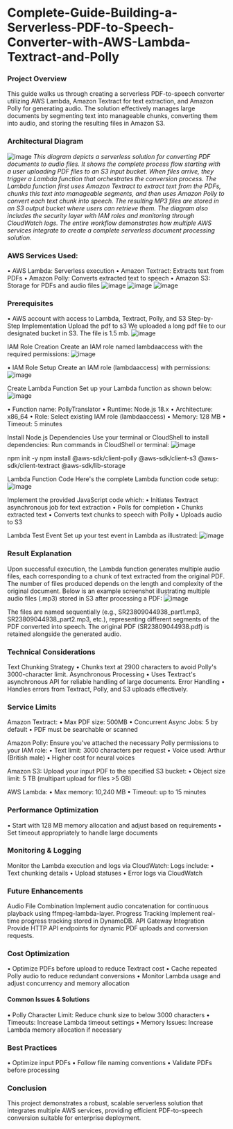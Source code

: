 # Complete-Guide-Building-a-Serverless-PDF-to-Speech-Converter-with-AWS-Lambda-Textract-and-Polly

### Project Overview
This guide walks us through creating a serverless PDF-to-speech converter utilizing AWS Lambda, Amazon Textract for text extraction, and Amazon Polly for generating audio. The solution effectively manages large documents by segmenting text into manageable chunks, converting them into audio, and storing the resulting files in Amazon S3.

### Architectural Diagram
 ![image](https://github.com/user-attachments/assets/50068163-df41-4df1-ba4f-039be4e85858)
*This diagram depicts a serverless solution for converting PDF documents to audio files. It shows the complete process flow starting with a user uploading PDF files to an S3 input bucket. When files arrive, they trigger a Lambda function that orchestrates the conversion process. The Lambda function first uses Amazon Textract to extract text from the PDFs, chunks this text into manageable segments, and then uses Amazon Polly to convert each text chunk into speech. The resulting MP3 files are stored in an S3 output bucket where users can retrieve them. The diagram also includes the security layer with IAM roles and monitoring through CloudWatch logs. The entire workflow demonstrates how multiple AWS services integrate to create a complete serverless document processing solution.*

### AWS Services Used:
•	AWS Lambda: Serverless execution
•	Amazon Textract: Extracts text from PDFs
•	Amazon Polly: Converts extracted text to speech
•	Amazon S3: Storage for PDFs and audio files
 ![image](https://github.com/user-attachments/assets/a152114d-12fe-49ae-b989-6fc0d8b8019b)
![image](https://github.com/user-attachments/assets/f4b13a0e-9af9-4013-90e8-a02e71eeccbe)
![image](https://github.com/user-attachments/assets/2b0288b0-5c8c-4c65-a043-66540d7b7ea6)

 

### Prerequisites
•	AWS account with access to Lambda, Textract, Polly, and S3
Step-by-Step Implementation
Upload the pdf to s3
We uploaded a long pdf file to our designated bucket in S3. The file is 1.5 mb. 
 ![image](https://github.com/user-attachments/assets/5fa519d1-2057-45be-a1cc-04a5fc19bc9d)


IAM Role Creation
Create an IAM role named lambdaaccess with the required permissions:
 ![image](https://github.com/user-attachments/assets/944eb013-773e-4df0-825c-5687f20d0fc1)

•	IAM Role Setup
Create an IAM role (lambdaaccess) with permissions:
 ![image](https://github.com/user-attachments/assets/4fe1e1e1-a8f7-4b5b-8ce2-2613fcfd67b7)

 
Create Lambda Function
Set up your Lambda function as shown below:
 ![image](https://github.com/user-attachments/assets/259a84fb-3918-410b-986d-42bca4af9a93)


•	Function name: PollyTranslator
•	Runtime: Node.js 18.x
•	Architecture: x86_64
•	Role: Select existing IAM role (lambdaaccess)
•	Memory: 128 MB
•	Timeout: 5 minutes

Install Node.js Dependencies
Use your terminal or CloudShell to install dependencies:
Run commands in CloudShell or terminal:
 ![image](https://github.com/user-attachments/assets/689345ec-0b1b-4921-84a8-3a21f0b51fc2)

npm init -y
npm install @aws-sdk/client-polly @aws-sdk/client-s3 @aws-sdk/client-textract @aws-sdk/lib-storage

Lambda Function Code
Here's the complete Lambda function code setup: 
 ![image](https://github.com/user-attachments/assets/bf6850b2-e82a-4dea-88ce-47f16f8a1bdc)

Implement the provided JavaScript code which:
•	Initiates Textract asynchronous job for text extraction
•	Polls for completion
•	Chunks extracted text
•	Converts text chunks to speech with Polly
•	Uploads audio to S3

Lambda Test Event
Set up your test event in Lambda as illustrated:
 ![image](https://github.com/user-attachments/assets/b391c74f-fa43-405c-8437-33ce737e4939)

### Result Explanation
Upon successful execution, the Lambda function generates multiple audio files, each corresponding to a chunk of text extracted from the original PDF. The number of files produced depends on the length and complexity of the original document. Below is an example screenshot illustrating multiple audio files (.mp3) stored in S3 after processing a PDF:
 ![image](https://github.com/user-attachments/assets/fc556729-d6e0-4428-9761-87a43679b47b)

The files are named sequentially (e.g., SR23809044938_part1.mp3, SR23809044938_part2.mp3, etc.), representing different segments of the PDF converted into speech. The original PDF (SR23809044938.pdf) is retained alongside the generated audio.

### Technical Considerations
Text Chunking Strategy
•	Chunks text at 2900 characters to avoid Polly's 3000-character limit.
Asynchronous Processing
•	Uses Textract's asynchronous API for reliable handling of large documents.
Error Handling
•	Handles errors from Textract, Polly, and S3 uploads effectively.

### Service Limits
Amazon Textract:
•	Max PDF size: 500MB
•	Concurrent Async Jobs: 5 by default
•	PDF must be searchable or scanned

Amazon Polly:
Ensure you've attached the necessary Polly permissions to your IAM role:
•	Text limit: 3000 characters per request
•	Voice used: Arthur (British male)
•	Higher cost for neural voices

Amazon S3:
Upload your input PDF to the specified S3 bucket:
•	Object size limit: 5 TB (multipart upload for files >5 GB)

AWS Lambda:
•	Max memory: 10,240 MB
•	Timeout: up to 15 minutes

### Performance Optimization
•	Start with 128 MB memory allocation and adjust based on requirements
•	Set timeout appropriately to handle large documents

### Monitoring & Logging
Monitor the Lambda execution and logs via CloudWatch:
Logs include:
•	Text chunking details
•	Upload statuses
•	Error logs via CloudWatch

### Future Enhancements
Audio File Combination
Implement audio concatenation for continuous playback using ffmpeg-lambda-layer.
Progress Tracking
Implement real-time progress tracking stored in DynamoDB.
API Gateway Integration
Provide HTTP API endpoints for dynamic PDF uploads and conversion requests.

### Cost Optimization
•	Optimize PDFs before upload to reduce Textract cost
•	Cache repeated Polly audio to reduce redundant conversions
•	Monitor Lambda usage and adjust concurrency and memory allocation

#### Common Issues & Solutions
•	Polly Character Limit: Reduce chunk size to below 3000 characters
•	Timeouts: Increase Lambda timeout settings
•	Memory Issues: Increase Lambda memory allocation if necessary

### Best Practices
•	Optimize input PDFs
•	Follow file naming conventions
•	Validate PDFs before processing

### Conclusion
This project demonstrates a robust, scalable serverless solution that integrates multiple AWS services, providing efficient PDF-to-speech conversion suitable for enterprise deployment.
